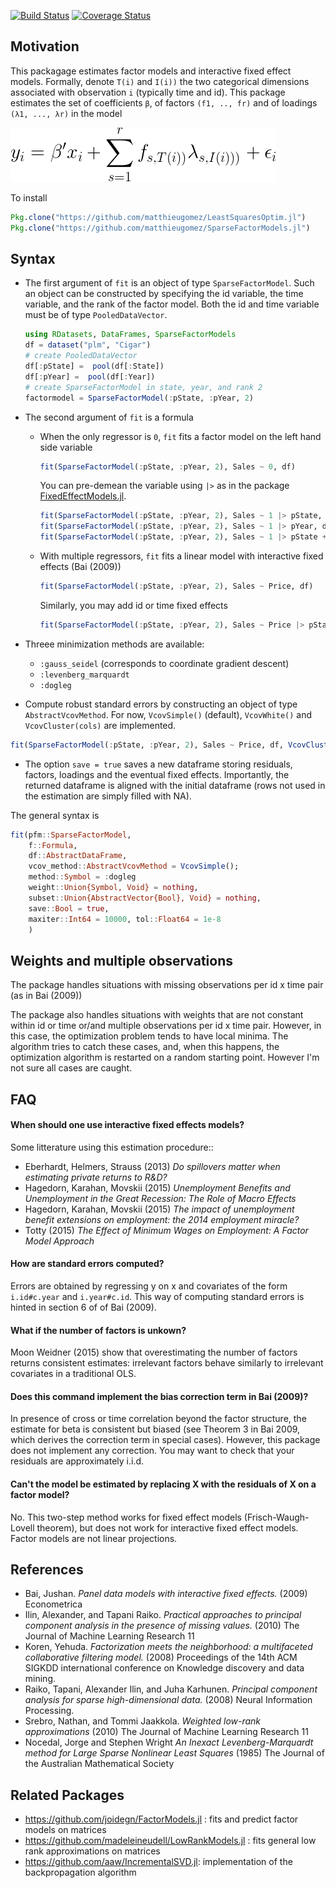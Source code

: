[![Build Status](https://travis-ci.org/matthieugomez/SparseFactorModels.jl.svg?branch=master)](https://travis-ci.org/matthieugomez/SparseFactorModels.jl)
[![Coverage Status](https://coveralls.io/repos/matthieugomez/SparseFactorModels.jl/badge.svg?branch=master&service=github)](https://coveralls.io/github/matthieugomez/SparseFactorModels.jl?branch=master)

## Motivation



This packagage estimates factor models and interactive fixed effect models. Formally, denote `T(i)` and `I(i))` the two categorical dimensions associated with observation `i` (typically time and id).  This package estimates the set of coefficients `β`, of factors `(f1, .., fr)` and of loadings `(λ1, ..., λr)` in the model

![minimization](img/minimization.png)



To install

```julia
Pkg.clone("https://github.com/matthieugomez/LeastSquaresOptim.jl")
Pkg.clone("https://github.com/matthieugomez/SparseFactorModels.jl")
```

## Syntax


- The first argument of `fit` is an object of type `SparseFactorModel`. Such an object can be constructed by specifying the id variable, the time variable, and the rank of the factor model. Both the id and time variable must be of type `PooledDataVector`.

	```julia
	using RDatasets, DataFrames, SparseFactorModels
	df = dataset("plm", "Cigar")
	# create PooledDataVector
	df[:pState] =  pool(df[:State])
	df[:pYear] =  pool(df[:Year])
	# create SparseFactorModel in state, year, and rank 2
	factormodel = SparseFactorModel(:pState, :pYear, 2)
	```

- The second argument of `fit` is a formula
	- When the only regressor is `0`, `fit` fits a factor model on the left hand side variable

		```julia
		fit(SparseFactorModel(:pState, :pYear, 2), Sales ~ 0, df)
		```

		You can pre-demean the variable using `|>` as in the package [FixedEffectModels.jl](https://github.com/matthieugomez/FixedEffectModels.jl).

		```julia
		fit(SparseFactorModel(:pState, :pYear, 2), Sales ~ 1 |> pState, df)
		fit(SparseFactorModel(:pState, :pYear, 2), Sales ~ 1 |> pYear, df)
		fit(SparseFactorModel(:pState, :pYear, 2), Sales ~ 1 |> pState + pYear, df)
		```

	- With multiple regressors, `fit` fits a linear model with interactive fixed effects (Bai (2009))
	

		```julia
		fit(SparseFactorModel(:pState, :pYear, 2), Sales ~ Price, df)
		```

		Similarly, you may add id  or time fixed effects
		```julia
		fit(SparseFactorModel(:pState, :pYear, 2), Sales ~ Price |> pState, df)
		```


- Threee minimization methods are available:
	- `:gauss_seidel` (corresponds to coordinate gradient descent)
	- `:levenberg_marquardt`
	- `:dogleg` 


- Compute robust standard errors by constructing an object of type `AbstractVcovMethod`. For now, `VcovSimple()` (default), `VcovWhite()` and `VcovCluster(cols)` are implemented.

```julia
fit(SparseFactorModel(:pState, :pYear, 2), Sales ~ Price, df, VcovCluster(:pState))
```

- The option `save = true` saves a new dataframe storing residuals, factors, loadings and the eventual fixed effects. Importantly, the returned dataframe is aligned with the initial dataframe (rows not used in the estimation are simply filled with NA).

The general syntax is
```julia
fit(pfm::SparseFactorModel,
	f::Formula, 
    df::AbstractDataFrame, 
    vcov_method::AbstractVcovMethod = VcovSimple();
 	method::Symbol = :dogleg
    weight::Union{Symbol, Void} = nothing, 
    subset::Union{AbstractVector{Bool}, Void} = nothing,
    save::Bool = true, 
    maxiter::Int64 = 10000, tol::Float64 = 1e-8
    )
```


## Weights and multiple observations

The package handles situations with missing observations per id x time pair (as in Bai (2009))

The package also handles situations with weights that are not constant within id or time or/and multiple observations per id x time pair. However, in this case, the optimization problem tends to have local minima. The algorithm tries to catch these cases, and, when this happens, the optimization algorithm is restarted on a random starting point. However I'm not sure all cases are caught. 

## FAQ
#### When should one use interactive fixed effects models?
Some litterature using this estimation procedure::

- Eberhardt, Helmers, Strauss (2013) *Do spillovers matter when estimating private returns to R&D?*
- Hagedorn, Karahan, Movskii (2015) *Unemployment Benefits and Unemployment in the Great Recession: The Role of Macro Effects*
- Hagedorn, Karahan, Movskii (2015) *The impact of unemployment benefit extensions on employment: the 2014 employment miracle?* 
- Totty (2015) *The Effect of Minimum Wages on Employment: A Factor Model Approach*

#### How are standard errors computed?
Errors are obtained by regressing y on x and covariates of the form `i.id#c.year` and `i.year#c.id`. This way of computing standard errors is hinted in section 6 of of Bai (2009).


#### What if the number of factors is unkown?
 Moon Weidner (2015) show that overestimating the number of factors returns consistent estimates: irrelevant factors behave similarly to irrelevant covariates in a traditional OLS. 

#### Does this command implement the bias correction term in Bai (2009)?
In presence of cross or time correlation beyond the factor structure, the estimate for beta is consistent but biased (see Theorem 3 in Bai 2009, which derives the correction term in special cases). However, this package does not implement any correction. You may want to check that your residuals are approximately i.i.d.


#### Can't the model be estimated by replacing X with the residuals of X on a factor model?
No. This two-step method works for fixed effect models (Frisch-Waugh-Lovell theorem), but does not work for interactive fixed effect models. Factor models are not linear projections.




## References
- Bai, Jushan. *Panel data models with interactive fixed effects.* (2009) Econometrica 
- Ilin, Alexander, and Tapani Raiko. *Practical approaches to principal component analysis in the presence of missing values.* (2010) The Journal of Machine Learning Research 11 
-  Koren, Yehuda. *Factorization meets the neighborhood: a multifaceted collaborative filtering model.* (2008) Proceedings of the 14th ACM SIGKDD international conference on Knowledge discovery and data mining. 
- Raiko, Tapani, Alexander Ilin, and Juha Karhunen. *Principal component analysis for sparse high-dimensional data.* (2008) Neural Information Processing.
- Srebro, Nathan, and Tommi Jaakkola. *Weighted low-rank approximations* (2010) The Journal of Machine Learning Research 11 
- Nocedal, Jorge and Stephen Wright *An Inexact Levenberg-Marquardt method for Large Sparse Nonlinear Least Squares*  (1985) The Journal of the Australian Mathematical Society

## Related Packages
- https://github.com/joidegn/FactorModels.jl : fits and predict factor models on matrices
- https://github.com/madeleineudell/LowRankModels.jl : fits general low rank approximations on matrices
- https://github.com/aaw/IncrementalSVD.jl: implementation of the backpropagation algorithm

